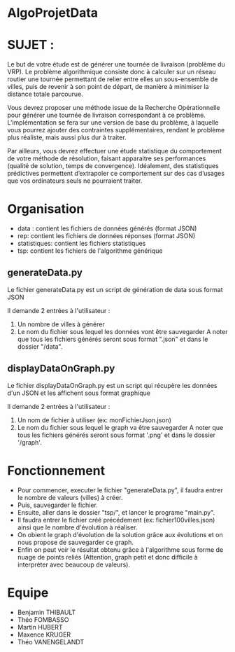 # AlgoProjetData

# SUJET :

Le but de votre étude est de générer une tournée de livraison (problème du VRP). Le problème algorithmique consiste donc à calculer sur un réseau routier une tournée permettant de relier entre elles un sous-ensemble de villes, puis de revenir à son point de départ, de manière à minimiser la distance totale parcourue.

Vous devrez proposer une méthode issue de la Recherche Opérationnelle pour générer une tournée de livraison correspondant à ce problème. L’implémentation se fera sur une version de base du problème, à laquelle vous pourrez ajouter des contraintes supplémentaires, rendant le problème plus réaliste, mais aussi plus dur à traiter.

Par ailleurs, vous devrez effectuer une étude statistique du comportement de votre méthode de résolution, faisant apparaitre ses performances (qualité de solution, temps de convergence). Idéalement, des statistiques prédictives permettent d’extrapoler ce comportement sur des cas d’usages que vos ordinateurs seuls ne pourraient traiter.

# Organisation
- data : contient les fichiers de données générés (format JSON)
- rep: contient les fichiers de données réponses (format JSON)
- statistiques: contient les fichiers statistiques 
- tsp: contient les fichiers de l'algorithme générique

## generateData.py

Le fichier generateData.py est un script de génération de data sous format JSON

Il demande 2 entrées à l'utilisateur :

1.  Un nombre de villes à générer
2.  Le nom du fichier sous lequel les données vont être sauvegarder
    A noter que tous les fichiers générés seront sous format ".json" et dans le dossier "/data".

## displayDataOnGraph.py

Le fichier displayDataOnGraph.py est un script qui récupère les données d'un JSON et les affichent sous format graphique

Il demande 2 entrées à l'utilisateur :

1.  Un nom de fichier à utiliser (ex: monFichierJson.json)
2.  Le nom du fichier sous lequel le graph va être sauvegarder
    A noter que tous les fichiers générés seront sous format '.png' et dans le dossier '/graph'.

# Fonctionnement

- Pour commencer, executer le fichier "generateData.py", il faudra entrer le nombre de valeurs (villes) à créer.
- Puis, sauvegarder le fichier.
- Ensuite, aller dans le dossier "tsp/", et lancer le programe "main.py".
- Il faudra entrer le fichier créé précédement (ex: fichier100villes.json) ainsi que le nombre d'évolution à réaliser.
- On obient le graph d'évolution de la solution grâce aux évolutions et on nous propose de sauvegarder ce graph.
- Enfin on peut voir le résultat obtenu grâce à l'algorithme sous forme de nuage de points reliés (Attention, graph petit et donc difficile à interpréter avec beaucoup de valeurs).

# Equipe

- Benjamin THIBAULT
- Théo FOMBASSO
- Martin HUBERT
- Maxence KRUGER
- Théo VANENGELANDT
